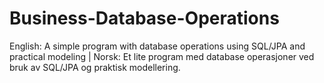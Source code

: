 # Business-Database-Operations
English: A simple program with database operations using SQL/JPA and practical modeling | Norsk: Et lite program med database operasjoner ved bruk av SQL/JPA og praktisk modellering.
